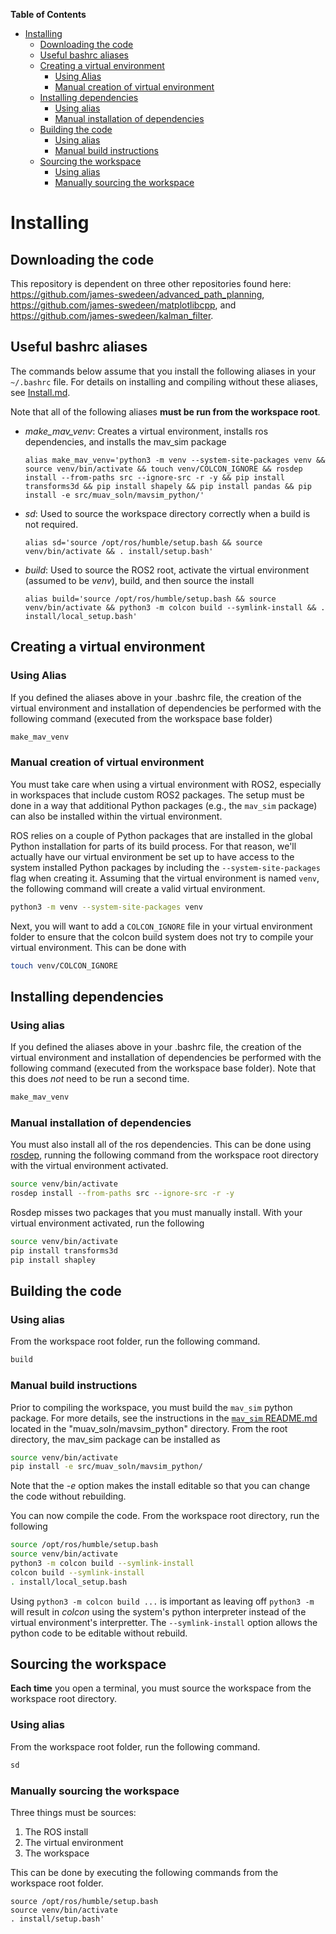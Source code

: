 **Table of Contents**
- [Installing](#installing)
  - [Downloading the code](#downloading-the-code)
  - [Useful bashrc aliases](#useful-bashrc-aliases)
  - [Creating a virtual environment](#creating-a-virtual-environment)
    - [Using Alias](#using-alias)
    - [Manual creation of virtual environment](#manual-creation-of-virtual-environment)
  - [Installing dependencies](#installing-dependencies)
    - [Using alias](#using-alias-1)
    - [Manual installation of dependencies](#manual-installation-of-dependencies)
  - [Building the code](#building-the-code)
    - [Using alias](#using-alias-2)
    - [Manual build instructions](#manual-build-instructions)
  - [Sourcing the workspace](#sourcing-the-workspace)
    - [Using alias](#using-alias-3)
    - [Manually sourcing the workspace](#manually-sourcing-the-workspace)

# Installing
## Downloading the code
This repository is dependent on three other repositories found here: https://github.com/james-swedeen/advanced_path_planning, https://github.com/james-swedeen/matplotlibcpp, and https://github.com/james-swedeen/kalman_filter.

## Useful bashrc aliases
The commands below assume that you install the following aliases in your `~/.bashrc` file. For details on installing and compiling without these aliases, see [Install.md](documentation/install.md).

Note that all of the following aliases **must be run from the workspace root**.
* *make_mav_venv*: Creates a virtual environment, installs ros dependencies, and installs the mav_sim package
    ```
    alias make_mav_venv='python3 -m venv --system-site-packages venv && source venv/bin/activate && touch venv/COLCON_IGNORE && rosdep install --from-paths src --ignore-src -r -y && pip install transforms3d && pip install shapely && pip install pandas && pip install -e src/muav_soln/mavsim_python/'
    ```
* *sd*: Used to source the workspace directory correctly when a build is not required.
    ```
    alias sd='source /opt/ros/humble/setup.bash && source venv/bin/activate && . install/setup.bash'
    ```
* *build*: Used to source the ROS2 root, activate the virtual environment (assumed to be *venv*), build, and then source the install
    ```
    alias build='source /opt/ros/humble/setup.bash && source venv/bin/activate && python3 -m colcon build --symlink-install && . install/local_setup.bash'

## Creating a virtual environment
### Using Alias
If you defined the aliases above in your .bashrc file, the creation of the virtual environment and installation of dependencies be performed with the following command (executed from the workspace base folder)
```bash
make_mav_venv
```

### Manual creation of virtual environment
You must take care when using a virtual environment with ROS2, especially in workspaces that include custom ROS2 packages. The setup must be done in a way that additional Python packages (e.g., the `mav_sim` package) can also be installed within the virtual environment.

ROS relies on a couple of Python packages that are installed in the global Python installation for parts of its build process. For that reason, we'll actually have our virtual environment be set up to have access to the system installed Python packages by including the `--system-site-packages` flag when creating it. Assuming that the virtual environment is named `venv`, the following command will create a valid virtual environment.
```bash
python3 -m venv --system-site-packages venv
```

Next, you will want to add a `COLCON_IGNORE` file in your virtual environment folder to ensure that the colcon build system does not try to compile your virtual environment. This can be done with
```bash
touch venv/COLCON_IGNORE
```


## Installing dependencies
### Using alias
If you defined the aliases above in your .bashrc file, the creation of the virtual environment and installation of dependencies be performed with the following command (executed from the workspace base folder). Note that this does *not* need to be run a second time.
```bash
make_mav_venv
```

### Manual installation of dependencies
You must also install all of the ros dependencies. This can be done using [rosdep](http://wiki.ros.org/rosdep), running the following command from the workspace root directory with the virtual environment activated.
```bash
source venv/bin/activate
rosdep install --from-paths src --ignore-src -r -y
```

Rosdep misses two packages that you must manually install. With your virtual environment activated, run the following
```bash
source venv/bin/activate
pip install transforms3d
pip install shapley
```

## Building the code
### Using alias
From the workspace root folder, run the following command.
```bash
build
```

### Manual build instructions
Prior to compiling the workspace, you must build the `mav_sim` python package. For more details, see the instructions in the [`mav_sim` README.md](../muav_soln/mavsim_python/README.md) located in the "muav_soln/mavsim_python" directory. From the root directory, the mav_sim package can be installed as
```bash
source venv/bin/activate
pip install -e src/muav_soln/mavsim_python/
```
Note that the *-e* option makes the install editable so that you can change the code without rebuilding.

You can now compile the code. From the workspace root directory, run the following
```bash
source /opt/ros/humble/setup.bash
source venv/bin/activate
python3 -m colcon build --symlink-install
colcon build --symlink-install
. install/local_setup.bash
```
Using `python3 -m colcon build ...` is important as leaving off `python3 -m` will result in *colcon* using the system's python interpreter instead of the virtual environment's interpretter. The `--symlink-install` option allows the python code to be editable without rebuild.

## Sourcing the workspace
**Each time** you open a terminal, you must source the workspace from the workspace root directory.

### Using alias
From the workspace root folder, run the following command.
```bash
sd
```

### Manually sourcing the workspace
Three things must be sources:
1. The ROS install
2. The virtual environment
3. The workspace

This can be done by executing the following commands from the workspace root folder.
```
source /opt/ros/humble/setup.bash
source venv/bin/activate
. install/setup.bash'
```
